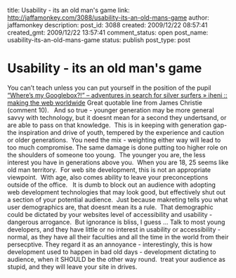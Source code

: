 title: Usability - its an old man's game
link: http://jaffamonkey.com/3088/usability-its-an-old-mans-game
author: jaffamonkey
description: 
post_id: 3088
created: 2009/12/22 08:57:41
created_gmt: 2009/12/22 13:57:41
comment_status: open
post_name: usability-its-an-old-mans-game
status: publish
post_type: post

# Usability - its an old man's game

You can’t teach unless you can put yourself in the position of the pupil [“Where’s my Googlebox?!” – adventures in search for silver surfers » iheni :: making the web worldwide](http://www.iheni.com/wheres-my-googlebox-adventures-in-search-for-silver-surfers/) Great quotable line from James Christie (comment 10).   And so true - younger generation may be more general savvy with technology, but it doesnt mean for a second they undertsand, or are able to pass on that knowledge.  This is in keeping with generation gap- the inspiration and drive of youth, tempered by the experience and caution or older generations.  You need the mix - weighting either way will lead to too much compromise.  The same damage is done putting too higher role on the shoulders of someone too young.  The younger you are, the less interest you have in generations above you.  When you are 18, 25 seems like old man territory.  For web site development, this is not an appropriate viewpoint.  With age, also comes ability to leave your preconceptions outside of the office.   It is dumb to block out an audience with adopting web development technologies that may look good, but effectively shut out a section of your potential audience.  Just because makreting tells you what user demographics are, that doesnt mean its a rule.  That demographic could be dictated by your websites level of accessibility and usability - dangerous arrogance.  But ignorance is bliss, I guess ... Talk to most young developers, and they have little or no interest in usability or accessibility - normal, as they have all their faculties and all the time in the world from their persecptive. They regard it as an annoyance - interestingly, this is how development used to happen in bad old days - development dictating to audience, when it SHOULD be the other way round.  treat your audience as stupid, and they will leave your site in drives.